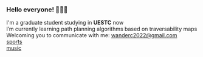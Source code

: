 ### Hello everyone! 👋👋👋

I'm a graduate student studying in __UESTC__ now  
I’m currently learning path planning algorithms based on traversability maps  
Welcoming you to communicate with me: wanderc2022@gmail.com   
[sports](https://github.com/WillenChung/sports)  
[music](https://github.com/WillenChung/music)    

